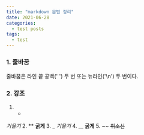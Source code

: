 ```yaml
---
title: "markdown 문법 정리"
date: 2021-06-28
categories:
  - test posts
tags:
  - test
---
```


### 1. 줄바꿈
줄바꿈은 라인 끝 공백(' ') 두 번 또는 뉴라인('\n') 두 번이다.  

### 2. 강조
1. *
  *기울기*
2. **
  **굵게**
3. _
  _기울기_
4. __
  __굵게__
5. ~~
  ~~취소선~~

